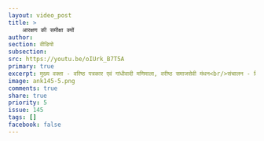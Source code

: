 ```yaml
---
layout: video_post
title: >
    आरक्षण की समीक्षा क्यों
author:
section: वीडियो
subsection:
src: https://youtu.be/oIUrk_B7T5A
primary: true
excerpt: मुख्य वक्ता - वरिष्ठ पत्रकार एवं गांधीवादी मणिमाला, वरीष्ठ समाजसेवी मंथन<br/>संचालन - विनोद कुमार
image: ank145-5.png
comments: true
share: true
priority: 5
issue: 145
tags: []
facebook: false
---
```

